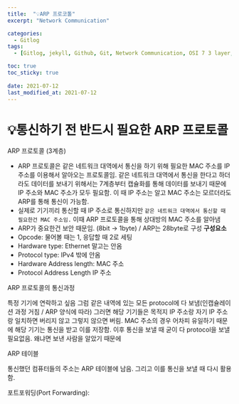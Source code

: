 ```yaml
---
title:  "💡ARP 프로코톨"
excerpt: "Network Communication"

categories:
  - Gitlog
tags:
  - [Gitlog, jekyll, Github, Git, Network Communication, OSI 7 3 layer,ComputerScience, ARP protocol]

toc: true
toc_sticky: true
 
date: 2021-07-12
last_modified_at: 2021-07-12
---
```


# 💡통신하기 전 반드시 필요한 ARP 프로토콜

ARP 프로토콜 (3계층)

- ARP 프로토콜은 같은 네트워크 대역에서 통신을 하기 위해 필요한 MAC 주소를 IP주소를 이용해서 알아오는 프로토콜임. 같은 네트워크 대역에서 통신을 한다고 하더라도 데이터를 보내기 위해서는 7계층부터 캡슐화를 통해 데이터를 보내기 때문에 IP 주소와 MAC 주소가 모두 필요함. 이 때 IP 주소는 알고 MAC 주소는 모르더라도 ARP를 통해 통신이 가능함.
- 실제로 기기끼리 통신할 때 IP 주소로 통신하지만 `같은 네트워크 대역에서 통신할 때 필요한건 MAC 주소임.` 이때 ARP 프로토콜을 통해 상대방의 MAC 주소를 알아냄
- ARP가 중요한건 보안 때문임. (8bit → 1byte) / ARP는 28byte로 구성
**구성요소**
- Opcode: 물어볼 때는 1, 응답할 때 2로 세팅
- Hardware type:  Ethernet 말고는 안옴
- Protocol type: IPv4 밖에 안옴
- Hardware Address length: MAC 주소
- Protocol Address Length IP 주소

ARP 프로토콜의 통신과정

특정 기기에 연락하고 싶음 그럼 같은 내역에 있는 모든 protocol에 다 보냄(인캡슐레이션 과정 거침 / ARP 양식에 따라) 그러면 해당 기기들은 목적지 IP 주소랑 자기 IP 주소랑 일치하면 버리지 않고 그렇지 않으면 버림. MAC 주소의 경우 어차피 유일하기 때문에 해당 기기는 통신을 받고 이를 저장함. 이후 통신을 보낼 때 굳이 다 protocol을 보낼 필요없음. 왜냐면 보낸 사람을 알았기 때문에

ARP 테이블

통신했던 컴퓨터들의 주소는 ARP 테이블에 남음. 그리고 이를 통신을 보낼 때 다시 활용함.

포트포워딩(Port Forwarding): 